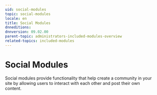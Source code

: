 ```yaml
---
uid: social-modules
topic: social-modules
locale: en
title: Social Modules
dnneditions: 
dnnversion: 09.02.00
parent-topic: administrators-included-modules-overview
related-topics: included-modules
---
```


# Social Modules

Social modules provide functionality that help create a community in your site by allowing users to interact with each other and post their own content.